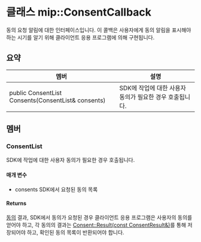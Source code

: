 # <a name="class-mipconsentcallback"></a>클래스 mip::ConsentCallback 
동의 요청 알림에 대한 인터페이스입니다.
이 콜백은 사용자에게 동의 알림을 표시해야 하는 시기를 알기 위해 클라이언트 응용 프로그램에 의해 구현됩니다.
  
## <a name="summary"></a>요약
 멤버                        | 설명                                
--------------------------------|---------------------------------------------
public ConsentList Consents(ConsentList& consents)  |  SDK에 작업에 대한 사용자 동의가 필요한 경우 호출됩니다.
  
## <a name="members"></a>멤버
  
### <a name="consentlist"></a>ConsentList
SDK에 작업에 대한 사용자 동의가 필요한 경우 호출됩니다.
  
#### <a name="parameters"></a>매개 변수
* consents SDK에서 요청된 동의 목록
  
#### <a name="returns"></a>Returns
[동의](#classmip_1_1_consent) 결과, SDK에서 동의가 요청된 경우 클라이언트 응용 프로그램은 사용자의 동의를 얻어야 하고, 각 동의의 결과는 [Consent::Result(const ConsentResult&)](#classmip_1_1_consent_1ad6c17d9af548a40b2fe854fe0d9bca64)를 통해 저장되어야 하고, 확인된 동의 목록이 반환되어야 합니다.